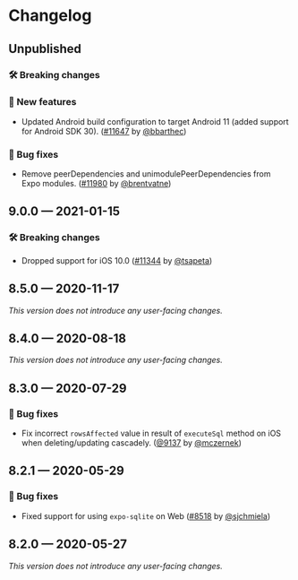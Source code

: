 # Changelog

## Unpublished

### 🛠 Breaking changes

### 🎉 New features

- Updated Android build configuration to target Android 11 (added support for Android SDK 30). ([#11647](https://github.com/expo/expo/pull/11647) by [@bbarthec](https://github.com/bbarthec))

### 🐛 Bug fixes

- Remove peerDependencies and unimodulePeerDependencies from Expo modules. ([#11980](https://github.com/expo/expo/pull/11980) by [@brentvatne](https://github.com/brentvatne))

## 9.0.0 — 2021-01-15

### 🛠 Breaking changes

- Dropped support for iOS 10.0 ([#11344](https://github.com/expo/expo/pull/11344) by [@tsapeta](https://github.com/tsapeta))

## 8.5.0 — 2020-11-17

_This version does not introduce any user-facing changes._

## 8.4.0 — 2020-08-18

_This version does not introduce any user-facing changes._

## 8.3.0 — 2020-07-29

### 🐛 Bug fixes

- Fix incorrect `rowsAffected` value in result of `executeSql` method on iOS when deleting/updating cascadely. ([@9137](https://github.com/expo/expo/pull/9317) by [@mczernek](https://github.com/mczernek))

## 8.2.1 — 2020-05-29

### 🐛 Bug fixes

- Fixed support for using `expo-sqlite` on Web ([#8518](https://github.com/expo/expo/pull/8518) by [@sjchmiela](https://github.com/sjchmiela))

## 8.2.0 — 2020-05-27

_This version does not introduce any user-facing changes._

